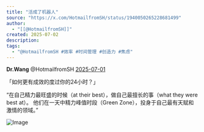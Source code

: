 ```yaml
---
title: "活成了机器人"
source: "https://x.com/HotmailfromSH/status/1940050265228681499"
author:
  - "[[@HotmailfromSH]]"
created: 2025-07-02
description:
tags:
  - "@HotmailfromSH #效率 #时间管理 #创造力 #焦虑"
---
```

**Dr.Wang** @HotmailfromSH [2025-07-01](https://x.com/HotmailfromSH/status/1940050265228681499)

「如何更有成效的度过你的24小时？」

“在自己精力最旺盛的时候（at their best），做自己最擅长的事（what they were best at）。 他们在一天中精力峰值时段（Green Zone），投身于自己最有天赋和激情的领域。”

![Image](https://pbs.twimg.com/media/GuxxbwOW8AElber?format=jpg&name=large)
